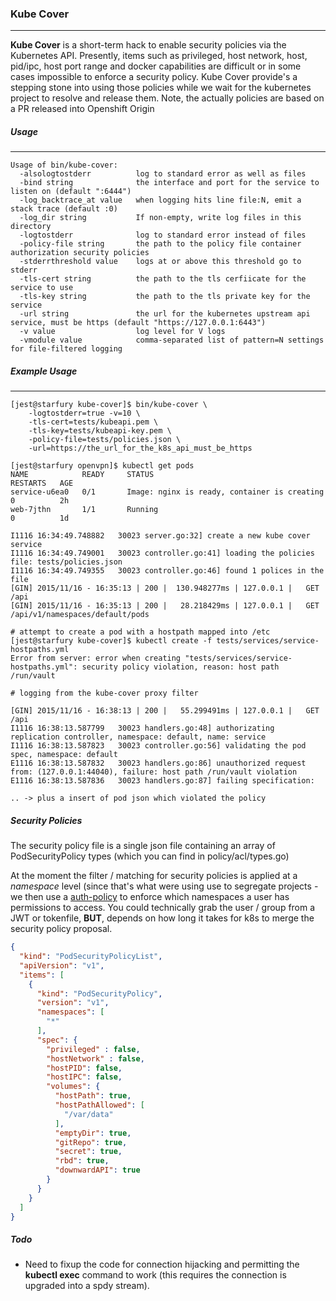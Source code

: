 
### **Kube Cover**
---

**Kube Cover** is a short-term hack to enable security policies via the Kubernetes API. Presently, items such as privileged, host network, host, pid/ipc, host port range and docker capabilities are difficult or in some cases impossible to enforce a security policy. Kube Cover provide's a stepping stone into using  those policies while we wait for the kubernetes project to resolve and release them. Note, the actually policies are based on a PR released into Openshift Origin


##### **Usage**
----
```shell
Usage of bin/kube-cover:
  -alsologtostderr          log to standard error as well as files
  -bind string              the interface and port for the service to listen on (default ":6444")
  -log_backtrace_at value   when logging hits line file:N, emit a stack trace (default :0)
  -log_dir string           If non-empty, write log files in this directory
  -logtostderr              log to standard error instead of files
  -policy-file string       the path to the policy file container authorization security policies
  -stderrthreshold value    logs at or above this threshold go to stderr
  -tls-cert string          the path to the tls cerfiicate for the service to use
  -tls-key string           the path to the tls private key for the service
  -url string               the url for the kubernetes upstream api service, must be https (default "https://127.0.0.1:6443")
  -v value                  log level for V logs
  -vmodule value            comma-separated list of pattern=N settings for file-filtered logging
```

##### **Example Usage**
----
```shell
[jest@starfury kube-cover]$ bin/kube-cover \
    -logtostderr=true -v=10 \
    -tls-cert=tests/kubeapi.pem \
    -tls-key=tests/kubeapi-key.pem \
    -policy-file=tests/policies.json \
    -url=https://the_url_for_the_k8s_api_must_be_https

[jest@starfury openvpn]$ kubectl get pods
NAME            READY     STATUS                                         RESTARTS   AGE
service-u6ea0   0/1       Image: nginx is ready, container is creating   0          2h
web-7jthn       1/1       Running                                        0          1d

I1116 16:34:49.748882   30023 server.go:32] create a new kube cover service
I1116 16:34:49.749001   30023 controller.go:41] loading the policies file: tests/policies.json
I1116 16:34:49.749355   30023 controller.go:46] found 1 polices in the file
[GIN] 2015/11/16 - 16:35:13 | 200 |  130.948277ms | 127.0.0.1 |   GET     /api
[GIN] 2015/11/16 - 16:35:13 | 200 |   28.218429ms | 127.0.0.1 |   GET     /api/v1/namespaces/default/pods

# attempt to create a pod with a hostpath mapped into /etc
[jest@starfury kube-cover]$ kubectl create -f tests/services/service-hostpaths.yml 
Error from server: error when creating "tests/services/service-hostpaths.yml": security policy violation, reason: host path /run/vault

# logging from the kube-cover proxy filter

[GIN] 2015/11/16 - 16:38:13 | 200 |   55.299491ms | 127.0.0.1 |   GET     /api
I1116 16:38:13.587799   30023 handlers.go:48] authorizating replication controller, namespace: default, name: service
I1116 16:38:13.587823   30023 controller.go:56] validating the pod spec, namespace: default
E1116 16:38:13.587832   30023 handlers.go:86] unauthorized request from: (127.0.0.1:44040), failure: host path /run/vault violation
E1116 16:38:13.587836   30023 handlers.go:87] failing specification: 

.. -> plus a insert of pod json which violated the policy

```

##### **Security Policies**

The security policy file is a single json file containing an array of PodSecurityPolicy types (which you can find in
policy/acl/types.go)

At the moment the filter / matching for security policies is applied at a *namespace* level (since that's what were using use to segregate projects  - we then use a [auth-policy](https://github.com/kubernetes/kubernetes/blob/release-1.1/docs/admin/authorization.md) to enforce which namespaces a user has permissions to access. You could technically grab the user / group from a JWT or tokenfile, **BUT**, depends on how long it takes for k8s to merge the security policy proposal.

```JSON
{
  "kind": "PodSecurityPolicyList",
  "apiVersion": "v1",
  "items": [
    {
      "kind": "PodSecurityPolicy",
      "version": "v1",
      "namespaces": [
        "*"
      ],
      "spec": {
        "privileged" : false,
        "hostNetwork" : false,
        "hostPID": false,
        "hostIPC": false,
        "volumes": {
          "hostPath": true,
          "hostPathAllowed": [
            "/var/data"
          ],
          "emptyDir": true,
          "gitRepo": true,
          "secret": true,
          "rbd": true,
          "downwardAPI": true
        }
      }
    }
  ]
}
```

##### **Todo**

- Need to fixup the code for connection hijacking and permitting the **kubectl exec** command to work (this requires the connection is upgraded into a spdy stream).

